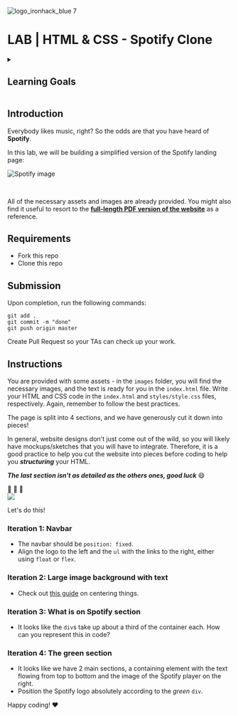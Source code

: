 ![logo_ironhack_blue 7](https://user-images.githubusercontent.com/23629340/40541063-a07a0a8a-601a-11e8-91b5-2f13e4e6b441.png)

# LAB | HTML & CSS - Spotify Clone

<details>
  <summary>
   <h2>Learning Goals</h2>
  </summary>

  This exercise allows you to practice and apply the concepts and techniques taught in class. 

  Upon completion of this exercise, you will be able to:

  - Create a webpage based on provided design and assets.
  - Create and link an external CSS stylesheet with an HTML document.
  - Display images in a webpage using HTML image tags and CSS `background` property.
  - Use the CSS `position` property to position elements on a webpage.
  - Use Flexbox to layout and position elements on a webpage.
  - Center content on a webpage, including images and text.
  - Submit completed work using Git and GitHub by creating a Pull Request.

  <br>
  <hr> 

</details>

## Introduction

Everybody likes music, right? So the odds are that you have heard of **Spotify**.

In this lab, we will be building a simplified version of the Spotify landing page:

![Spotify image](https://i.imgur.com/xVD0bm6.jpg)

<br>

All of the necessary assets and images are already provided. You might also find it useful to resort to the **[full-length PDF version of the website](https://s3-eu-west-1.amazonaws.com/ih-materials/uploads/spotify-prototype.pdf)** as a reference.

## Requirements

- Fork this repo
- Clone this repo

## Submission

Upon completion, run the following commands:

```shell
git add .
git commit -m "done"
git push origin master
```

Create Pull Request so your TAs can check up your work.

## Instructions

You are provided with some assets - in the `images` folder, you will find the necessary images, and the text is ready for you in the `index.html` file. Write your HTML and CSS code in the `index.html` and `styles/style.css` files, respectively. Again, remember to follow the best practices.

The page is split into 4 sections, and we have generously cut it down into pieces!

In general, website designs don't just come out of the wild, so you will likely have mockups/sketches that you will have to integrate. Therefore, it is a good practice to help you cut the website into pieces before coding to help you _**structuring**_ your HTML.

_**The last section isn't as detailed as the others ones, good luck**_ :smile:

:muscle: :muscle: :muscle:
<br>
![](https://res.cloudinary.com/ihwebdeb/image/upload/v1571085836/Ironhack/spotify-prototype_1x_ahk8ep.jpg)

Let's do this!

### Iteration 1: Navbar

- The navbar should be `position: fixed`.
- Align the logo to the left and the `ul` with the links to the right, either using `float` or `flex`.

### Iteration 2: Large image background with text

- Check out [this guide](https://css-tricks.com/centering-css-complete-guide/) on centering things.

### Iteration 3: What is on Spotify section

- It looks like the `div`s take up about a third of the container each. How can you represent this in code?

### Iteration 4: The green section

- It looks like we have 2 main sections, a containing element with the text flowing from top to bottom and the image of the Spotify player on the right.
- Position the Spotify logo absolutely according to the _green_ `div`.

Happy coding! :heart: